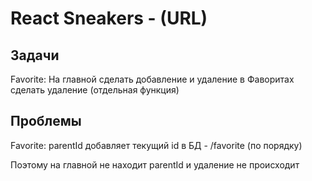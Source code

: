 # React Sneakers - (URL)


## Задачи

Favorite:
На главной сделать добавление и удаление 
в Фаворитах сделать удаление (отдельная функция)


## Проблемы

Favorite:
parentId добавляет текущий id в БД - /favorite 
(по порядку)

Поэтому на главной не находит parentId и удаление не происходит  

